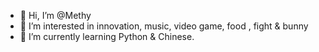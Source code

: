 - 👋 Hi, I’m @Methy
- 👀 I’m interested in innovation, music, video game, food , fight & bunny
- 🌱 I’m currently learning Python & Chinese.

<!---
Methylenes/Methylenes is a ✨ special ✨ repository because its `README.md` (this file) appears on your GitHub profile.
You can click the Preview link to take a look at your changes.
--->
